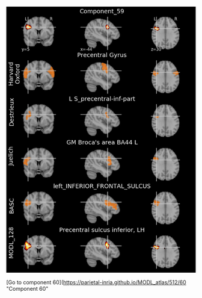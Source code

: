 


![59](preliminary/59.jpg "Component 59")

[Go to component 60](https://parietal-inria.github.io/MODL_atlas/512/60 "Component 60"